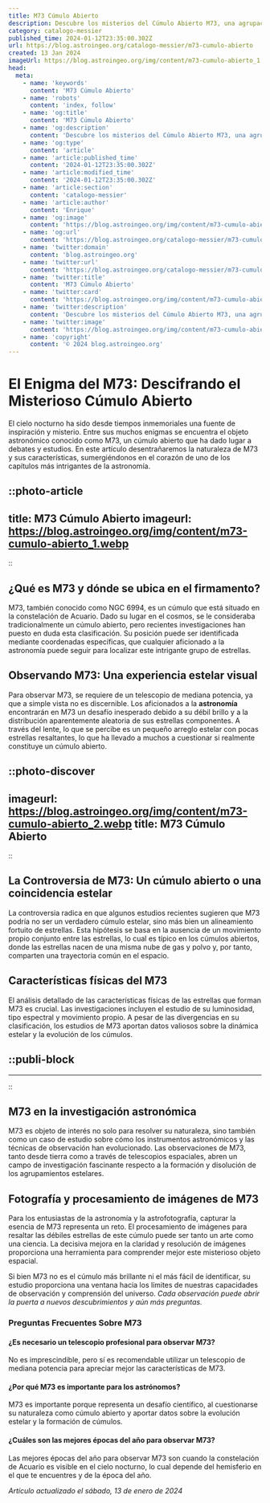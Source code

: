```yaml
---
title: M73 Cúmulo Abierto
description: Descubre los misterios del Cúmulo Abierto M73, una agrupación estelar en Acuario, y sumérgete en el fascinante estudio del cosmos.
category: catalogo-messier
published_time: 2024-01-12T23:35:00.302Z
url: https://blog.astroingeo.org/catalogo-messier/m73-cumulo-abierto
created: 13 Jan 2024
imageUrl: https://blog.astroingeo.org/img/content/m73-cumulo-abierto_1.webp
head:
  meta:
    - name: 'keywords'
      content: 'M73 Cúmulo Abierto'
    - name: 'robots'
      content: 'index, follow'
    - name: 'og:title'
      content: 'M73 Cúmulo Abierto'
    - name: 'og:description'
      content: 'Descubre los misterios del Cúmulo Abierto M73, una agrupación estelar en Acuario, y sumérgete en el fascinante estudio del cosmos.'
    - name: 'og:type'
      content: 'article'
    - name: 'article:published_time'
      content: '2024-01-12T23:35:00.302Z'
    - name: 'article:modified_time'
      content: '2024-01-12T23:35:00.302Z'
    - name: 'article:section'
      content: 'catalogo-messier'
    - name: 'article:author'
      content: 'Enrique'
    - name: 'og:image'
      content: 'https://blog.astroingeo.org/img/content/m73-cumulo-abierto_1.webp'
    - name: 'og:url'
      content: 'https://blog.astroingeo.org/catalogo-messier/m73-cumulo-abierto'
    - name: 'twitter:domain'
      content: 'blog.astroingeo.org'
    - name: 'twitter:url'
      content: 'https://blog.astroingeo.org/catalogo-messier/m73-cumulo-abierto'
    - name: 'twitter:title'
      content: 'M73 Cúmulo Abierto'
    - name: 'twitter:card'
      content: 'https://blog.astroingeo.org/img/content/m73-cumulo-abierto_1.webp'
    - name: 'twitter:description'
      content: 'Descubre los misterios del Cúmulo Abierto M73, una agrupación estelar en Acuario, y sumérgete en el fascinante estudio del cosmos.'
    - name: 'twitter:image'
      content: 'https://blog.astroingeo.org/img/content/m73-cumulo-abierto_1.webp'
    - name: 'copyright'
      content: '© 2024 blog.astroingeo.org'
---
```

# El Enigma del M73: Descifrando el Misterioso Cúmulo Abierto

El cielo nocturno ha sido desde tiempos inmemoriales una fuente de inspiración y misterio. Entre sus muchos enigmas se encuentra el objeto astronómico conocido como M73, un cúmulo abierto que ha dado lugar a debates y estudios. En este artículo desentrañaremos la naturaleza de M73 y sus características, sumergiéndonos en el corazón de uno de los capítulos más intrigantes de la astronomía.


::photo-article
---
title: M73 Cúmulo Abierto
imageurl: https://blog.astroingeo.org/img/content/m73-cumulo-abierto_1.webp
---
::


## ¿Qué es M73 y dónde se ubica en el firmamento?

M73, también conocido como NGC 6994, es un cúmulo que está situado en la constelación de Acuario. Dado su lugar en el cosmos, se le consideraba tradicionalmente un cúmulo abierto, pero recientes investigaciones han puesto en duda esta clasificación. Su posición puede ser identificada mediante coordenadas específicas, que cualquier aficionado a la astronomía puede seguir para localizar este intrigante grupo de estrellas.

## Observando M73: Una experiencia estelar visual

Para observar M73, se requiere de un telescopio de mediana potencia, ya que a simple vista no es discernible. Los aficionados a la **astronomía** encontrarán en M73 un desafío inesperado debido a su débil brillo y a la distribución aparentemente aleatoria de sus estrellas componentes. A través del lente, lo que se percibe es un pequeño arreglo estelar con pocas estrellas resaltantes, lo que ha llevado a muchos a cuestionar si realmente constituye un cúmulo abierto.


::photo-discover
---
imageurl: https://blog.astroingeo.org/img/content/m73-cumulo-abierto_2.webp
title: M73 Cúmulo Abierto
---
::


## La Controversia de M73: Un cúmulo abierto o una coincidencia estelar

La controversia radica en que algunos estudios recientes sugieren que M73 podría no ser un verdadero cúmulo estelar, sino más bien un alineamiento fortuito de estrellas. Esta hipótesis se basa en la ausencia de un movimiento propio conjunto entre las estrellas, lo cual es típico en los cúmulos abiertos, donde las estrellas nacen de una misma nube de gas y polvo y, por tanto, comparten una trayectoria común en el espacio.

## Características físicas del M73

El análisis detallado de las características físicas de las estrellas que forman M73 es crucial. Las investigaciones incluyen el estudio de su luminosidad, tipo espectral y movimiento propio. A pesar de las divergencias en su clasificación, los estudios de M73 aportan datos valiosos sobre la dinámica estelar y la evolución de los cúmulos.


  ::publi-block
  ---
  ---
  ::
  
  
## M73 en la investigación astronómica

M73 es objeto de interés no solo para resolver su naturaleza, sino también como un caso de estudio sobre cómo los instrumentos astronómicos y las técnicas de observación han evolucionado. Las observaciones de M73, tanto desde tierra como a través de telescopios espaciales, abren un campo de investigación fascinante respecto a la formación y disolución de los agrupamientos estelares.

## Fotografía y procesamiento de imágenes de M73

Para los entusiastas de la astronomía y la astrofotografía, capturar la esencia de M73 representa un reto. El procesamiento de imágenes para resaltar las débiles estrellas de este cúmulo puede ser tanto un arte como una ciencia. La decisiva mejora en la claridad y resolución de imágenes proporciona una herramienta para comprender mejor este misterioso objeto espacial.

Si bien M73 no es el cúmulo más brillante ni el más fácil de identificar, su estudio proporciona una ventana hacia los límites de nuestras capacidades de observación y comprensión del universo. *Cada observación puede abrir la puerta a nuevos descubrimientos y aún más preguntas.*

### Preguntas Frecuentes Sobre M73

#### ¿Es necesario un telescopio profesional para observar M73?
No es imprescindible, pero sí es recomendable utilizar un telescopio de mediana potencia para apreciar mejor las características de M73.

#### ¿Por qué M73 es importante para los astrónomos?
M73 es importante porque representa un desafío científico, al cuestionarse su naturaleza como cúmulo abierto y aportar datos sobre la evolución estelar y la formación de cúmulos.

#### ¿Cuáles son las mejores épocas del año para observar M73?
Las mejores épocas del año para observar M73 son cuando la constelación de Acuario es visible en el cielo nocturno, lo cual depende del hemisferio en el que te encuentres y de la época del año.

_Artículo actualizado el sábado, 13 de enero de 2024_